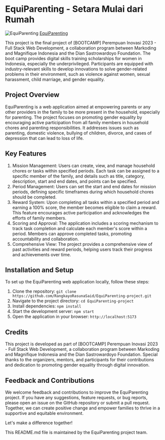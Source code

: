 # EquiParenting - Setara Mulai dari Rumah

![EquiParenting](./src/assets/banner.png)
[EquiParenting](https://equiparenting.netlify.app/)

This project is the final project of [BOOTCAMP] Perempuan Inovasi 2023 - Full Stack Web Development, a collaboration program between Markoding and Magnifique Indonesia and the Dian Sastrowardoyo Foundation. The boot camp provides digital skills training scholarships for women in Indonesia, especially the underprivileged. Participants are equipped with industry-relevant skills to develop innovations to solve gender-related problems in their environment, such as violence against women, sexual harassment, child marriage, and gender equality.

## Project Overview

EquiParenting is a web application aimed at empowering parents or any other providers in the family to be more present in the household, especially for parenting. The project focuses on promoting gender equality by encouraging active participation from all family members in household chores and parenting responsibilities. It addresses issues such as parenting, domestic violence, bullying of children, divorce, and cases of depression that can lead to loss of life.

## Key Features

1. Mission Management: Users can create, view, and manage household chores or tasks within specified periods. Each task can be assigned to a specific member of the family, and details such as title, category, description, start and end dates, and points can be specified.
2. Period Management: Users can set the start and end dates for mission periods, defining specific timeframes during which household chores should be completed.
3. Reward System: Upon completing all tasks within a specified period and earning a 100% score, the member becomes eligible to claim a reward. This feature encourages active participation and acknowledges the efforts of family members.
4. Scoring and Approval: The application includes a scoring mechanism to track task completion and calculate each member's score within a period. Members can approve completed tasks, promoting accountability and collaboration.
5. Comprehensive View: The project provides a comprehensive view of past activities and reward periods, helping users track their progress and achievements over time.

## Installation and Setup

To set up the EquiParenting web application locally, follow these steps:

1. Clone the repository: `git clone https://github.com/RangkayoRasunaSaid/EquiParenting-project.git`
2. Navigate to the project directory: `cd EquiParenting-project`
3. Install dependencies: `npm install`
4. Start the development server: `npm start`
5. Open the application in your browser: `http://localhost:5173`

## Credits

This project is developed as part of [BOOTCAMP] Perempuan Inovasi 2023 - Full Stack Web Development, a collaboration program between Markoding and Magnifique Indonesia and the Dian Sastrowardoyo Foundation. Special thanks to the organizers, mentors, and participants for their contributions and dedication to promoting gender equality through digital innovation.

## Feedback and Contributions

We welcome feedback and contributions to improve the EquiParenting project. If you have any suggestions, feature requests, or bug reports, please open an issue on the GitHub repository or submit a pull request. Together, we can create positive change and empower families to thrive in a supportive and equitable environment.

Let's make a difference together!

This README.md file is maintained by the EquiParenting project team.
